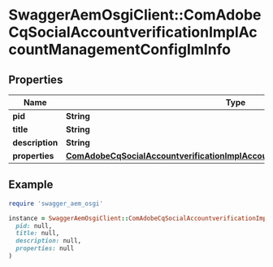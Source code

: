 # SwaggerAemOsgiClient::ComAdobeCqSocialAccountverificationImplAccountManagementConfigImInfo

## Properties

| Name | Type | Description | Notes |
| ---- | ---- | ----------- | ----- |
| **pid** | **String** |  | [optional] |
| **title** | **String** |  | [optional] |
| **description** | **String** |  | [optional] |
| **properties** | [**ComAdobeCqSocialAccountverificationImplAccountManagementConfigImProperties**](ComAdobeCqSocialAccountverificationImplAccountManagementConfigImProperties.md) |  | [optional] |

## Example

```ruby
require 'swagger_aem_osgi'

instance = SwaggerAemOsgiClient::ComAdobeCqSocialAccountverificationImplAccountManagementConfigImInfo.new(
  pid: null,
  title: null,
  description: null,
  properties: null
)
```

